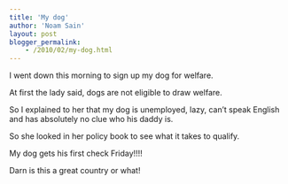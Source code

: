 ```yaml
---
title: 'My dog'
author: 'Noam Sain'
layout: post
blogger_permalink:
    - /2010/02/my-dog.html
---
```


I went down this morning to sign up my dog for welfare.  
  
At first the lady said, dogs are not eligible to draw welfare.

So I explained to her that my dog is unemployed, lazy, can’t speak English and has absolutely no clue who his daddy is.

So she looked in her policy book to see what it takes to qualify.

My dog gets his first check Friday!!!!

Darn is this a great country or what!